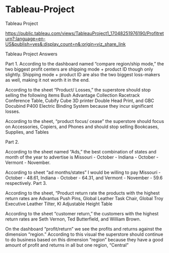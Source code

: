 # Tableau-Project
Tableau Project

https://public.tableau.com/views/TableauProject1_17048251976190/Profitreturn?:language=en-US&publish=yes&:display_count=n&:origin=viz_share_link


Tableau Project Answers

Part 1.
According to the dashboard named “compare region/ship mode,” the two biggest profit centers are shipping mode + product ID though only slightly. Shipping mode + product ID are also the two biggest loss-makers as well, making it not worth it in the end. 

According to the sheet “Product/ Losses,” the superstore should stop selling the following items Bush Advantage Collection Racetrack Conference Table, Cubify Cube 3D printer Double Head Print, and  GBC Docubind P400 Electric Binding System because they incur significant losses. 

According to the sheet, “product focus/ cease” the superstore should focus on Accessories, Copiers, and Phones and should stop selling Bookcases, Supplies, and Tables

Part 2.

According to the sheet named “Ads,” the best combination of states and month of the year to advertise is Missouri - October - Indiana - October - Vermont - November.

According to sheet “ad months/states” I would be willing to pay Missouri - October - 48.61, Indiana - October - 64.31, and Vermont - November - 59.6 respectively. 
Part 3.

According to the sheet, “Product return rate the products with the highest return rates are Advantus Push Pins, Global Leather Task Chair, Global Troy Executive Leather Tilter, KI Adjustable Height Table

According to the sheet “customer return,” the customers with the highest return rates are Seth Vernon, Ted Butterfield, and William Brown. 

On the dashboard “profit/return” we see the profits and returns against the dimension “region.” According to this visual the superstore should continue to do business based on this dimension “region” because they have a good amount of profit and returns in all but one region, “Central” 

